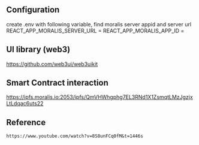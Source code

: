 ## Configuration
   create .env with following variable, find moralis server appid and server url
    REACT_APP_MORALIS_SERVER_URL = 
    REACT_APP_MORALIS_APP_ID = 

## UI library (web3)
   https://github.com/web3ui/web3uikit

## Smart Contract interaction
  https://ipfs.moralis.io:2053/ipfs/QmVHWhgphg7EL3RNd1X1ZsmqtLMzJgzjxLtLdqac6uts22

## Reference
    https://www.youtube.com/watch?v=8S8unFCq0fM&t=1446s